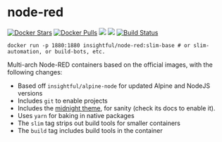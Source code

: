 # node-red

[![Docker Stars](https://img.shields.io/docker/stars/insightful/node-red.svg)](https://hub.docker.com/r/insightful/node-red)
[![Docker Pulls](https://img.shields.io/docker/pulls/insightful/node-red.svg)](https://hub.docker.com/r/insightful/node-red)
[![](https://images.microbadger.com/badges/image/insightful/node-red.svg)](https://microbadger.com/images/insightful/node-red "Get your own image badge on microbadger.com")
[![](https://images.microbadger.com/badges/version/insightful/node-red.svg)](https://microbadger.com/images/insightful/node-red "Get your own version badge on microbadger.com")
[![Build Status](https://travis-ci.org/insightfulsystems/node-red.svg?branch=master)](https://travis-ci.org/insightfulsystems/node-red "Build Status")


```
docker run -p 1880:1880 insightful/node-red:slim-base # or slim-automation, or build-bots, etc.
```

Multi-arch Node-RED containers based on the official images, with the following changes:

* Based off `insightful/alpine-node` for updated Alpine and NodeJS versions
* Includes `git` to enable projects
* Includes the [midnight theme](https://github.com/node-red-contrib-themes/midnight-red), for sanity (check its docs to enable it).
* Uses `yarn` for baking in native packages
* The `slim` tag strips out build tools for smaller containers
* The `build` tag includes build tools in the container
